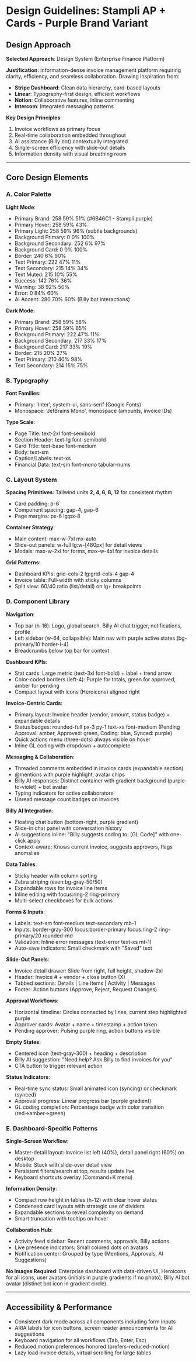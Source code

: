 # Design Guidelines: Stampli AP + Cards - Purple Brand Variant

## Design Approach

**Selected Approach**: Design System (Enterprise Finance Platform)

**Justification**: Information-dense invoice management platform requiring clarity, efficiency, and seamless collaboration. Drawing inspiration from:
- **Stripe Dashboard**: Clean data hierarchy, card-based layouts
- **Linear**: Typography-first design, efficient workflows
- **Notion**: Collaborative features, inline commenting
- **Intercom**: Integrated messaging patterns

**Key Design Principles**:
1. Invoice workflows as primary focus
2. Real-time collaboration embedded throughout
3. AI assistance (Billy bot) contextually integrated
4. Single-screen efficiency with slide-out details
5. Information density with visual breathing room

---

## Core Design Elements

### A. Color Palette

**Light Mode**:
- Primary Brand: 258 59% 51% (#6B46C1 - Stampli purple)
- Primary Hover: 258 59% 43%
- Primary Light: 258 59% 96% (subtle backgrounds)
- Background Primary: 0 0% 100%
- Background Secondary: 252 6% 97%
- Background Card: 0 0% 100%
- Border: 240 6% 90%
- Text Primary: 222 47% 11%
- Text Secondary: 215 14% 34%
- Text Muted: 215 10% 55%
- Success: 142 76% 36%
- Warning: 38 92% 50%
- Error: 0 84% 60%
- AI Accent: 280 70% 60% (Billy bot interactions)

**Dark Mode**:
- Primary Brand: 258 59% 58%
- Primary Hover: 258 59% 65%
- Background Primary: 222 47% 11%
- Background Secondary: 217 33% 17%
- Background Card: 217 33% 19%
- Border: 215 20% 27%
- Text Primary: 210 40% 98%
- Text Secondary: 214 15% 75%

### B. Typography

**Font Families**:
- Primary: 'Inter', system-ui, sans-serif (Google Fonts)
- Monospace: 'JetBrains Mono', monospace (amounts, invoice IDs)

**Type Scale**:
- Page Title: text-2xl font-semibold
- Section Header: text-lg font-semibold
- Card Title: text-base font-medium
- Body: text-sm
- Caption/Labels: text-xs
- Financial Data: text-sm font-mono tabular-nums

### C. Layout System

**Spacing Primitives**: Tailwind units **2, 4, 6, 8, 12** for consistent rhythm
- Card padding: p-6
- Component spacing: gap-4, gap-6
- Page margins: px-6 lg:px-8

**Container Strategy**:
- Main content: max-w-7xl mx-auto
- Slide-out panels: w-full lg:w-[480px] for detail views
- Modals: max-w-2xl for forms, max-w-4xl for invoice details

**Grid Patterns**:
- Dashboard KPIs: grid-cols-2 lg:grid-cols-4 gap-4
- Invoice table: Full-width with sticky columns
- Split view: 60/40 ratio (list/detail) on lg+ breakpoints

### D. Component Library

**Navigation**:
- Top bar (h-16): Logo, global search, Billy AI chat trigger, notifications, profile
- Left sidebar (w-64, collapsible): Main nav with purple active states (bg-primary/10 border-l-4)
- Breadcrumbs below top bar for context

**Dashboard KPIs**:
- Stat cards: Large metric (text-3xl font-bold) + label + trend arrow
- Color-coded borders (left-4): Purple for totals, green for approved, amber for pending
- Compact layout with icons (Heroicons) aligned right

**Invoice-Centric Cards**:
- Primary layout: Invoice header (vendor, amount, status badge) + expandable details
- Status badges: rounded-full px-3 py-1 text-xs font-medium (Pending Approval: amber, Approved: green, Coding: blue, Synced: purple)
- Quick actions menu (three-dots) always visible on hover
- Inline GL coding with dropdown + autocomplete

**Messaging & Collaboration**:
- Threaded comments embedded in invoice cards (expandable section)
- @mentions with purple highlight, avatar chips
- Billy AI responses: Distinct container with gradient background (purple-to-violet) + bot avatar
- Typing indicators for active collaborators
- Unread message count badges on invoices

**Billy AI Integration**:
- Floating chat button (bottom-right, purple gradient)
- Slide-in chat panel with conversation history
- AI suggestions inline: "Billy suggests coding to: [GL Code]" with one-click apply
- Context-aware: Knows current invoice, suggests approvers, flags anomalies

**Data Tables**:
- Sticky header with column sorting
- Zebra striping (even:bg-gray-50/50)
- Expandable rows for invoice line items
- Inline editing with focus:ring-2 ring-primary
- Multi-select checkboxes for bulk actions

**Forms & Inputs**:
- Labels: text-sm font-medium text-secondary mb-1
- Inputs: border-gray-300 focus:border-primary focus:ring-2 ring-primary/20 rounded-md
- Validation: Inline error messages (text-error text-xs mt-1)
- Auto-save indicators: Small checkmark with "Saved" text

**Slide-Out Panels**:
- Invoice detail drawer: Slide from right, full height, shadow-2xl
- Header: Invoice # + vendor + close button (X)
- Tabbed sections: Details | Line Items | Activity | Messages
- Footer: Action buttons (Approve, Reject, Request Changes)

**Approval Workflows**:
- Horizontal timeline: Circles connected by lines, current step highlighted purple
- Approver cards: Avatar + name + timestamp + action taken
- Pending approver: Pulsing purple ring, action buttons visible

**Empty States**:
- Centered icon (text-gray-300) + heading + description
- Billy AI suggestion: "Need help? Ask Billy to find invoices for you"
- CTA button to trigger relevant action

**Status Indicators**:
- Real-time sync status: Small animated icon (syncing) or checkmark (synced)
- Approval progress: Linear progress bar (purple gradient)
- GL coding completion: Percentage badge with color transition (red→amber→green)

### E. Dashboard-Specific Patterns

**Single-Screen Workflow**:
- Master-detail layout: Invoice list left (40%), detail panel right (60%) on desktop
- Mobile: Stack with slide-over detail view
- Persistent filters/search at top, results update live
- Keyboard shortcuts overlay (Command+K menu)

**Information Density**:
- Compact row height in tables (h-12) with clear hover states
- Condensed card layouts with strategic use of dividers
- Expandable sections to reveal complexity on demand
- Smart truncation with tooltips on hover

**Collaboration Hub**:
- Activity feed sidebar: Recent comments, approvals, Billy actions
- Live presence indicators: Small colored dots on avatars
- Notification center: Grouped by type (Mentions, Approvals, AI Suggestions)

**No Images Required**: Enterprise dashboard with data-driven UI, Heroicons for all icons, user avatars (initials in purple gradients if no photo), Billy AI bot avatar (distinct bot icon in gradient circle).

---

## Accessibility & Performance

- Consistent dark mode across all components including form inputs
- ARIA labels for icon buttons, screen reader announcements for AI suggestions
- Keyboard navigation for all workflows (Tab, Enter, Esc)
- Reduced motion preferences honored (prefers-reduced-motion)
- Lazy load invoice details, virtual scrolling for large tables